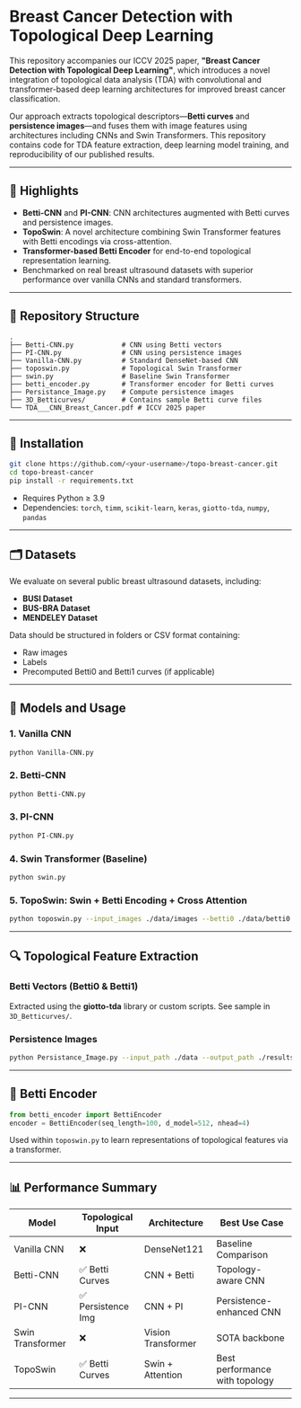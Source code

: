 # Breast Cancer Detection with Topological Deep Learning

This repository accompanies our ICCV 2025 paper, **"Breast Cancer Detection with Topological Deep Learning"**, which introduces a novel integration of topological data analysis (TDA) with convolutional and transformer-based deep learning architectures for improved breast cancer classification.

Our approach extracts topological descriptors—**Betti curves** and **persistence images**—and fuses them with image features using architectures including CNNs and Swin Transformers. This repository contains code for TDA feature extraction, deep learning model training, and reproducibility of our published results.

---

## 🚀 Highlights
- **Betti-CNN** and **PI-CNN**: CNN architectures augmented with Betti curves and persistence images.
- **TopoSwin**: A novel architecture combining Swin Transformer features with Betti encodings via cross-attention.
- **Transformer-based Betti Encoder** for end-to-end topological representation learning.
- Benchmarked on real breast ultrasound datasets with superior performance over vanilla CNNs and standard transformers.

---

## 📁 Repository Structure

```
.
├── Betti-CNN.py            # CNN using Betti vectors
├── PI-CNN.py               # CNN using persistence images
├── Vanilla-CNN.py          # Standard DenseNet-based CNN
├── toposwin.py             # Topological Swin Transformer
├── swin.py                 # Baseline Swin Transformer
├── betti_encoder.py        # Transformer encoder for Betti curves
├── Persistance_Image.py    # Compute persistence images
├── 3D_Betticurves/         # Contains sample Betti curve files
└── TDA___CNN_Breast_Cancer.pdf # ICCV 2025 paper
```

---

## 🧪 Installation

```bash
git clone https://github.com/<your-username>/topo-breast-cancer.git
cd topo-breast-cancer
pip install -r requirements.txt
```

- Requires Python ≥ 3.9
- Dependencies: `torch`, `timm`, `scikit-learn`, `keras`, `giotto-tda`, `numpy`, `pandas`

---

## 🗂️ Datasets

We evaluate on several public breast ultrasound datasets, including:

- **BUSI Dataset**
- **BUS-BRA Dataset**
- **MENDELEY Dataset**

Data should be structured in folders or CSV format containing:
- Raw images
- Labels
- Precomputed Betti0 and Betti1 curves (if applicable)

---

## 🧠 Models and Usage

### 1. Vanilla CNN
```bash
python Vanilla-CNN.py
```

### 2. Betti-CNN
```bash
python Betti-CNN.py
```

### 3. PI-CNN
```bash
python PI-CNN.py
```

### 4. Swin Transformer (Baseline)
```bash
python swin.py
```

### 5. TopoSwin: Swin + Betti Encoding + Cross Attention
```bash
python toposwin.py --input_images ./data/images --betti0 ./data/betti0.csv --betti1 ./data/betti1.csv --labels ./data/labels.csv
```

---

## 🔍 Topological Feature Extraction

### Betti Vectors (Betti0 & Betti1)
Extracted using the **giotto-tda** library or custom scripts. See sample in `3D_Betticurves/`.

### Persistence Images
```bash
python Persistance_Image.py --input_path ./data --output_path ./results/persistence_images.npy
```

---

## 🔧 Betti Encoder

```python
from betti_encoder import BettiEncoder
encoder = BettiEncoder(seq_length=100, d_model=512, nhead=4)
```

Used within `toposwin.py` to learn representations of topological features via a transformer.

---

## 📊 Performance Summary

| Model           | Topological Input | Architecture       | Best Use Case                   |
|-----------------|-------------------|--------------------|----------------------------------|
| Vanilla CNN     | ❌                | DenseNet121        | Baseline Comparison              |
| Betti-CNN       | ✅ Betti Curves   | CNN + Betti        | Topology-aware CNN               |
| PI-CNN          | ✅ Persistence Img| CNN + PI           | Persistence-enhanced CNN         |
| Swin Transformer| ❌                | Vision Transformer | SOTA backbone                    |
| TopoSwin        | ✅ Betti Curves   | Swin + Attention   | Best performance with topology   |

---


